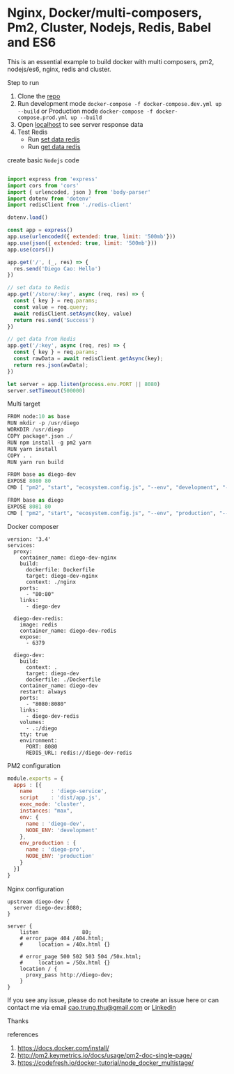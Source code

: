 # Nginx, Docker/multi-composers, Pm2, Cluster, Nodejs, Redis, Babel and ES6

This is an essential example to build docker with multi composers, pm2, nodejs/es6, nginx, redis and cluster.

Step to run
1. Clone the [repo](https://github.com/diegothucao/multi-composers-pm2-cluster-nginx-nodejs-es6-redis)
2. Run development mode `docker-compose -f docker-compose.dev.yml up --build` or Production mode `docker-compose -f docker-compose.prod.yml up --build`
3. Open [localhost](http://localhost) to see server response data
4. Test Redis
	- Run [set data redis](http://localhost/store/diego)
	- Run [get data redis](http://localhost/diego)

create basic `Nodejs` code  
```javascript 

import express from 'express'
import cors from 'cors'
import { urlencoded, json } from 'body-parser'
import dotenv from 'dotenv'
import redisClient from './redis-client'

dotenv.load()

const app = express()
app.use(urlencoded({ extended: true, limit: '500mb'}))
app.use(json({ extended: true, limit: '500mb'}))
app.use(cors())

app.get('/', (_, res) => {
  res.send('Diego Cao: Hello')
})

// set data to Redis
app.get('/store/:key', async (req, res) => {
  const { key } = req.params;
  const value = req.query;
  await redisClient.setAsync(key, value)
  return res.send('Success')
})

// get data from Redis 
app.get('/:key', async (req, res) => {
  const { key } = req.params;
  const rawData = await redisClient.getAsync(key);
  return res.json(awData);
})

let server = app.listen(process.env.PORT || 8080)
server.setTimeout(500000)
```
Multi target 

```python
FROM node:10 as base
RUN mkdir -p /usr/diego
WORKDIR /usr/diego
COPY package*.json ./
RUN npm install -g pm2 yarn
RUN yarn install
COPY . .
RUN yarn run build

FROM base as diego-dev
EXPOSE 8080 80
CMD [ "pm2", "start", "ecosystem.config.js", "--env", "development", "--no-daemon" ]

FROM base as diego
EXPOSE 8081 80
CMD [ "pm2", "start", "ecosystem.config.js", "--env", "production", "--no-daemon" ]
```

Docker composer 

```
version: '3.4'
services:
  proxy:
    container_name: diego-dev-nginx
    build:
      dockerfile: Dockerfile
      target: diego-dev-nginx
      context: ./nginx
    ports:
      - "80:80"
    links:
      - diego-dev
  
  diego-dev-redis:
    image: redis
    container_name: diego-dev-redis
    expose:
      - 6379

  diego-dev:
    build:
      context: .
      target: diego-dev
      dockerfile: ./Dockerfile
    container_name: diego-dev
    restart: always
    ports:
      - "8080:8080"
    links:
      - diego-dev-redis
    volumes:
      - .:/diego
    tty: true
    environment:
      PORT: 8080
      REDIS_URL: redis://diego-dev-redis     
```
PM2 configuration 
```javascript
module.exports = {
  apps : [{
    name      : 'diego-service',
    script    : 'dist/app.js',
    exec_mode: 'cluster',
    instances: "max",
    env: {
      name : 'diego-dev',
      NODE_ENV: 'development'
    },
    env_production : {
      name : 'diego-pro',
      NODE_ENV: 'production'
    }
  }]
}
```

Nginx configuration 
```
upstream diego-dev {
  server diego-dev:8080;
}

server {
    listen              80;    
    # error_page 404 /404.html;
    #     location = /40x.html {}

    # error_page 500 502 503 504 /50x.html;
    #     location = /50x.html {}
    location / {
      proxy_pass http://diego-dev;
    }
}
```
	
If you see any issue, please do not hesitate to create an issue here or can contact me via email cao.trung.thu@gmail.com or [Linkedin](https://www.linkedin.com/in/diegothucao/)

Thanks
	
references
 1. https://docs.docker.com/install/	
 2. http://pm2.keymetrics.io/docs/usage/pm2-doc-single-page/
 3. https://codefresh.io/docker-tutorial/node_docker_multistage/
